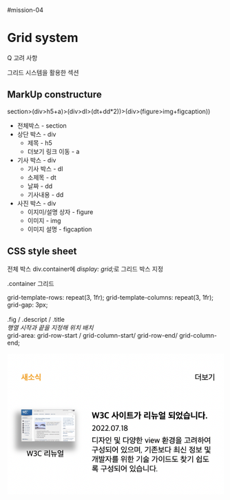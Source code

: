 #mission-04

<h1>Grid system</h1>

Q 고려 사항

그리드 시스템을 활용한 섹션

<h2>MarkUp constructure</h2>

section>(div>h5+a)>(div>dl>(dt+dd*2))>(div>(figure>img+figcaption))

- 전체박스 - section </br>
- 상단 박스 - div
  - 제목 - h5</br>
  - 더보기 링크 이동 - a</br> 
- 기사 박스 - div</br>
  - 기사 박스 - dl
  - 소제목 - dt
  - 날짜 - dd
  - 기사내용 - dd
- 사진 박스 - div
  - 이지미/설명 상자 - figure
  - 이미지 - img
  - 이미지 설명 - figcaption


<h2>CSS style sheet</h2>

전체 박스 div.container에 
<em>display: grid;</em>로 그리드 박스 지정</br>
<p>.container 그리드</p>
grid-template-rows: repeat(3, 1fr);
grid-template-columns: repeat(3, 1fr);
grid-gap: 3px; </br>
</br>
.fig / .descript / .title 
</br>
<em>행열 시작과 끝을 지정해 위치 배치</em>
</br>
grid-area: grid-row-start / grid-column-start/ grid-row-end/ grid-column-end; 
</br>
</br>

<img src="./mission4.png">


